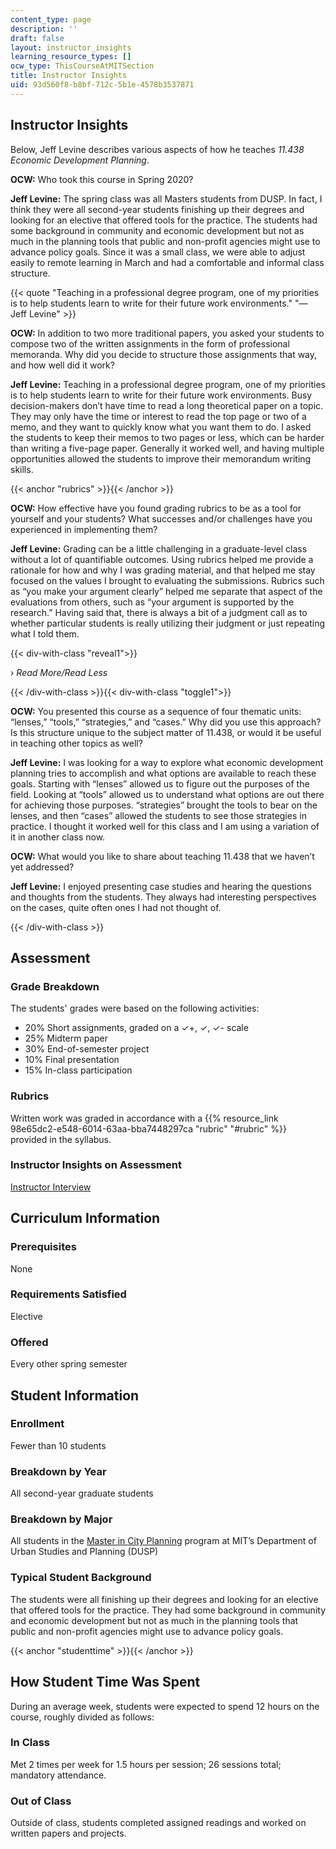 ```yaml
---
content_type: page
description: ''
draft: false
layout: instructor_insights
learning_resource_types: []
ocw_type: ThisCourseAtMITSection
title: Instructor Insights
uid: 93d560f8-b8bf-712c-5b1e-4578b3537871
---
```

## Instructor Insights

Below, Jeff Levine describes various aspects of how he teaches _11.438 Economic Development Planning_.

**OCW:** Who took this course in Spring 2020?

**Jeff Levine:** The spring class was all Masters students from DUSP. In fact, I think they were all second-year students finishing up their degrees and looking for an elective that offered tools for the practice. The students had some background in community and economic development but not as much in the planning tools that public and non-profit agencies might use to advance policy goals. Since it was a small class, we were able to adjust easily to remote learning in March and had a comfortable and informal class structure.

{{< quote "Teaching in a professional degree program, one of my priorities is to help students learn to write for their future work environments." "— Jeff Levine" >}}

**OCW:** In addition to two more traditional papers, you asked your students to compose two of the written assignments in the form of professional memoranda. Why did you decide to structure those assignments that way, and how well did it work?

**Jeff Levine:** Teaching in a professional degree program, one of my priorities is to help students learn to write for their future work environments. Busy decision-makers don’t have time to read a long theoretical paper on a topic. They may only have the time or interest to read the top page or two of a memo, and they want to quickly know what you want them to do. I asked the students to keep their memos to two pages or less, which can be harder than writing a five-page paper. Generally it worked well, and having multiple opportunities allowed the students to improve their memorandum writing skills.

{{< anchor "rubrics" >}}{{< /anchor >}}

**OCW:** How effective have you found grading rubrics to be as a tool for yourself and your students? What successes and/or challenges have you experienced in implementing them?

**Jeff Levine:** Grading can be a little challenging in a graduate-level class without a lot of quantifiable outcomes. Using rubrics helped me provide a rationale for how and why I was grading material, and that helped me stay focused on the values I brought to evaluating the submissions. Rubrics such as “you make your argument clearly” helped me separate that aspect of the evaluations from others, such as “your argument is supported by the research.” Having said that, there is always a bit of a judgment call as to whether particular students is really utilizing their judgment or just repeating what I told them.

{{< div-with-class "reveal1">}}

› _Read More/Read Less_

{{< /div-with-class >}}{{< div-with-class "toggle1">}}

**OCW:** You presented this course as a sequence of four thematic units: “lenses,” “tools,” “strategies,” and “cases.” Why did you use this approach? Is this structure unique to the subject matter of 11.438, or would it be useful in teaching other topics as well?

**Jeff Levine:** I was looking for a way to explore what economic development planning tries to accomplish and what options are available to reach these goals. Starting with “lenses” allowed us to figure out the purposes of the field. Looking at “tools” allowed us to understand what options are out there for achieving those purposes. “strategies” brought the tools to bear on the lenses, and then “cases” allowed the students to see those strategies in practice. I thought it worked well for this class and I am using a variation of it in another class now.

**OCW:** What would you like to share about teaching 11.438 that we haven’t yet addressed?

**Jeff Levine:** I enjoyed presenting case studies and hearing the questions and thoughts from the students. They always had interesting perspectives on the cases, quite often ones I had not thought of.

{{< /div-with-class >}}

## Assessment

### Grade Breakdown

The students' grades were based on the following activities:

- 20% Short assignments, graded on a ✓+, ✓, ✓- scale
- 25% Midterm paper
- 30% End-of-semester project
- 10% Final presentation
- 15% In-class participation

### Rubrics

Written work was graded in accordance with a {{% resource_link 98e65dc2-e548-6014-63aa-bba7448297ca "rubric" "#rubric" %}} provided in the syllabus.

### Instructor Insights on Assessment

[Instructor Interview](./#rubrics)

## Curriculum Information

### Prerequisites

None

### Requirements Satisfied

Elective

### Offered

Every other spring semester

## Student Information

### Enrollment

Fewer than 10 students

### Breakdown by Year

All second-year graduate students

### Breakdown by Major

All students in the [Master in City Planning](https://dusp.mit.edu/degrees/masters) program at MIT’s Department of Urban Studies and Planning (DUSP)

### Typical Student Background

The students were all finishing up their degrees and looking for an elective that offered tools for the practice. They had some background in community and economic development but not as much in the planning tools that public and non-profit agencies might use to advance policy goals.

{{< anchor "studenttime" >}}{{< /anchor >}}

## How Student Time Was Spent

During an average week, students were expected to spend 12 hours on the course, roughly divided as follows:

### In Class

Met 2 times per week for 1.5 hours per session; 26 sessions total; mandatory attendance.

### Out of Class

Outside of class, students completed assigned readings and worked on written papers and projects.